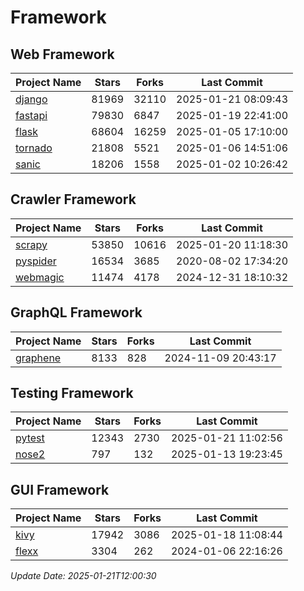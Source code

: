 # Framework

## Web Framework
| Project Name | Stars | Forks | Last Commit |
| ------------ | ----- | ----- | ----------- |
| [django](https://github.com/django/django) | 81969 | 32110 | 2025-01-21 08:09:43 |
| [fastapi](https://github.com/fastapi/fastapi) | 79830 | 6847 | 2025-01-19 22:41:00 |
| [flask](https://github.com/pallets/flask) | 68604 | 16259 | 2025-01-05 17:10:00 |
| [tornado](https://github.com/tornadoweb/tornado) | 21808 | 5521 | 2025-01-06 14:51:06 |
| [sanic](https://github.com/sanic-org/sanic) | 18206 | 1558 | 2025-01-02 10:26:42 |

## Crawler Framework
| Project Name | Stars | Forks | Last Commit |
| ------------ | ----- | ----- | ----------- |
| [scrapy](https://github.com/scrapy/scrapy) | 53850 | 10616 | 2025-01-20 11:18:30 |
| [pyspider](https://github.com/binux/pyspider) | 16534 | 3685 | 2020-08-02 17:34:20 |
| [webmagic](https://github.com/code4craft/webmagic) | 11474 | 4178 | 2024-12-31 18:10:32 |

## GraphQL Framework
| Project Name | Stars | Forks | Last Commit |
| ------------ | ----- | ----- | ----------- |
| [graphene](https://github.com/graphql-python/graphene) | 8133 | 828 | 2024-11-09 20:43:17 |

## Testing Framework
| Project Name | Stars | Forks | Last Commit |
| ------------ | ----- | ----- | ----------- |
| [pytest](https://github.com/pytest-dev/pytest) | 12343 | 2730 | 2025-01-21 11:02:56 |
| [nose2](https://github.com/nose-devs/nose2) | 797 | 132 | 2025-01-13 19:23:45 |

## GUI Framework
| Project Name | Stars | Forks | Last Commit |
| ------------ | ----- | ----- | ----------- |
| [kivy](https://github.com/kivy/kivy) | 17942 | 3086 | 2025-01-18 11:08:44 |
| [flexx](https://github.com/flexxui/flexx) | 3304 | 262 | 2024-01-06 22:16:26 |

*Update Date: 2025-01-21T12:00:30*